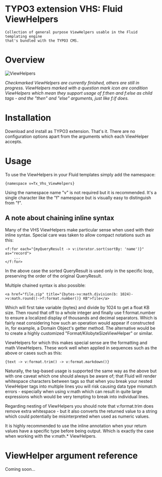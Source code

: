 TYPO3 extension VHS: Fluid ViewHelpers
======================================

	Collection of general purpose ViewHelpers usable in the Fluid templating engine
	that's bundled with the TYPO3 CMS.

# Overview

![ViewHelpers](http://twitpic.com/show/full/baf70j.png)

*Checkmarked ViewHelpers are currently finished, others are still in progress. ViewHelpers
marked with a question mark icon are condition ViewHelpers which mean they support usage of
f:then and f:else as child tags - and the "then" and "else" arguments, just like f:if does.*

# Installation

Download and install as TYPO3 extension. That's it. There are no configuration options
apart from the arguments which each ViewHelper accepts.

# Usage

To use the ViewHelpers in your Fluid templates simply add the namespace:

	{namespace v=Tx_Vhs_ViewHelpers}

Using the namespace name "v" is not required but it is recommended. It's a single character
like the "f" namespace but is visually easy to distinguish from "f".

## A note about chaining inline syntax

Many of the VHS ViewHelpers make particular sense when used with their inline syntax.
Special care was taken to allow compact notations such as this:

	<f:for each="{myQueryResult -> v:iterator.sort(sortBy: 'name')}" as="record">
		...
	</f:for>

In the above case the sorted QueryResult is used only in the specific loop, preserving
the order of the original QueryResult.

Multiple chained syntax is also possible:

	<a href="file.zip" title="{bytes->v:math.division(b: 1024)->v:math.round()->f:format.number()} KB">file</a>

Which will first take variable {bytes} and divide by 1024 to get a float KB size. Then round
that off to a whole integer and finally use f:format.number to ensure a localized display of
thousands and decimal separators. Which is fairly neat considering how such an operation would
appear if constructed in, for example, a Domain Object's getter method. The alternative would
be to create a highly customized "Format/KilobyteSizeViewHelper" or similar.

ViewHelpers for which this makes special sense are the formatting and math ViewHelpers. These
work well when applied in sequences such as the above or cases such as this:

	{text -> v:format.trim() -> v:format.markdown()}

Naturally, the tag-based usage is supported the same way as the above but with one caveat
which one should always be aware of; that Fluid will render whitespace characters between
tags so that when you break your nested ViewHelper tags into multiple lines you will risk
causing data type mismatch errors - especially when using v:math which can result in
quite large expressions which would be very tempting to break into individual lines.

Regarding nesting of ViewHelpers you should note that v:format.trim does remove extra
whitespace - but it also converts the returned value to a string which could potentially be
misinterpreted when used as numeric values.

It is highly recommended to use the inline annotation when your return values have a specific
type before being output. Which is exactly the case when working with the v:math.* ViewHelpers.

# ViewHelper argument reference

Coming soon...